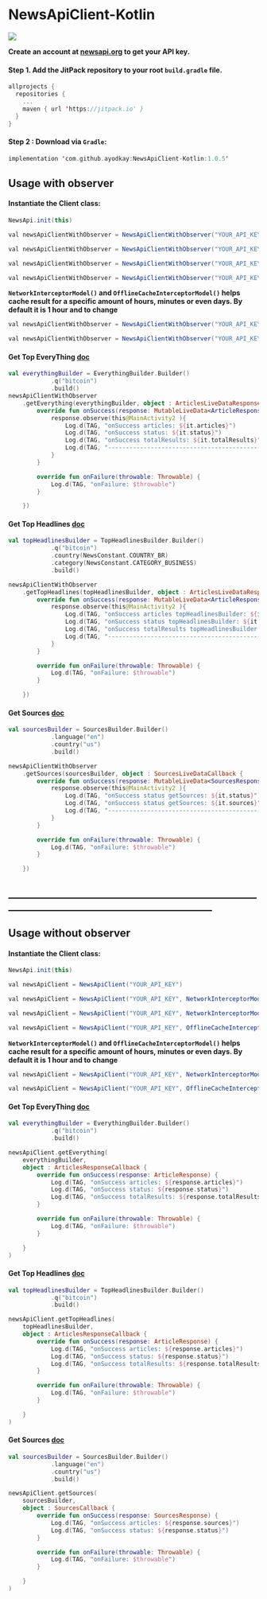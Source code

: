 # NewsApiClient-Kotlin

[![](https://jitpack.io/v/ayodkay/NewsApiClient-Kotlin.svg)](https://jitpack.io/#ayodkay/NewsApiClient-Kotlin)

**Create an account at [newsapi.org](https://newsapi.org/) to get your API key.**

#### Step 1. Add the JitPack repository to your root ```build.gradle``` file.

``` kotlin
allprojects {
  repositories {
    ...
    maven { url 'https://jitpack.io' }
  }
}
```

#### Step 2 : Download via ```Gradle```:

```kotlin
implementation 'com.github.ayodkay:NewsApiClient-Kotlin:1.0.5'
```


## Usage with observer

#### Instantiate the Client class:

``` java 
NewsApi.init(this)
```

``` java 
val newsApiClientWithObserver = NewsApiClientWithObserver("YOUR_API_KEY")
```

``` java 
val newsApiClientWithObserver = NewsApiClientWithObserver("YOUR_API_KEY", NetworkInterceptorModel(), OfflineCacheInterceptorModel())
```

``` java 
val newsApiClientWithObserver = NewsApiClientWithObserver("YOUR_API_KEY", NetworkInterceptorModel())
```

``` java 
val newsApiClientWithObserver = NewsApiClientWithObserver("YOUR_API_KEY", OfflineCacheInterceptorModel())
```

**```NetworkInterceptorModel()``` and ```OfflineCacheInterceptorModel()``` helps cache result for a specific amount of hours, minutes or even days. By default it is 1 hour and to change**

``` java 
val newsApiClientWithObserver = NewsApiClientWithObserver("YOUR_API_KEY", NetworkInterceptorModel(1,TimeUnit.MINUTES))
```

``` java 
val newsApiClientWithObserver = NewsApiClientWithObserver("YOUR_API_KEY", OfflineCacheInterceptorModel(1,TimeUnit.DAYS))
```

#### Get Top EveryThing [doc](https://newsapi.org/docs/endpoints/everything)
```kotlin
val everythingBuilder = EverythingBuilder.Builder()
            .q("bitcoin")
            .build()
newsApiClientWithObserver
    .getEverything(everythingBuilder, object : ArticlesLiveDataResponseCallback {
        override fun onSuccess(response: MutableLiveData<ArticleResponse>) {
            response.observe(this@MainActivity2 ){
                Log.d(TAG, "onSuccess articles: ${it.articles}")
                Log.d(TAG, "onSuccess status: ${it.status}")
                Log.d(TAG, "onSuccess totalResults: ${it.totalResults}")
                Log.d(TAG, "-------------------------------------------------")
            }
        }

        override fun onFailure(throwable: Throwable) {
            Log.d(TAG, "onFailure: $throwable")
        }

    })
```

#### Get Top Headlines [doc](https://newsapi.org/docs/endpoints/top-headlines)

```kotlin
val topHeadlinesBuilder = TopHeadlinesBuilder.Builder()
            .q("bitcoin")
            .country(NewsConstant.COUNTRY_BR)
            .category(NewsConstant.CATEGORY_BUSINESS)
            .build()

newsApiClientWithObserver
    .getTopHeadlines(topHeadlinesBuilder, object : ArticlesLiveDataResponseCallback {
        override fun onSuccess(response: MutableLiveData<ArticleResponse>) {
            response.observe(this@MainActivity2 ){
                Log.d(TAG, "onSuccess articles topHeadlinesBuilder: ${it.articles}")
                Log.d(TAG, "onSuccess status topHeadlinesBuilder: ${it.status}")
                Log.d(TAG, "onSuccess totalResults topHeadlinesBuilder: ${it.totalResults}")
                Log.d(TAG, "-------------------------------------------------")
            }
        }

        override fun onFailure(throwable: Throwable) {
            Log.d(TAG, "onFailure: $throwable")
        }

    })
```

#### Get Sources [doc](https://newsapi.org/docs/endpoints/sources)
```kotlin
val sourcesBuilder = SourcesBuilder.Builder()
            .language("en")
            .country("us")
            .build()

newsApiClientWithObserver
    .getSources(sourcesBuilder, object : SourcesLiveDataCallback {
        override fun onSuccess(response: MutableLiveData<SourcesResponse>) {
            response.observe(this@MainActivity2 ){
                Log.d(TAG, "onSuccess status getSources: ${it.status}")
                Log.d(TAG, "onSuccess status getSources: ${it.sources}")
                Log.d(TAG, "-------------------------------------------------")
            }
        }

        override fun onFailure(throwable: Throwable) {
            Log.d(TAG, "onFailure: $throwable")
        }

    })
```

## ___________________________________________________________________________________________
## Usage without observer

#### Instantiate the Client class:

``` java 
NewsApi.init(this)
```

``` java 
val newsApiClient = NewsApiClient("YOUR_API_KEY")
```

``` java 
val newsApiClient = NewsApiClient("YOUR_API_KEY", NetworkInterceptorModel(), OfflineCacheInterceptorModel())
```

``` java 
val newsApiClient = NewsApiClient("YOUR_API_KEY", NetworkInterceptorModel())
```

``` java 
val newsApiClient = NewsApiClient("YOUR_API_KEY", OfflineCacheInterceptorModel())
```

**```NetworkInterceptorModel()``` and ```OfflineCacheInterceptorModel()``` helps cache result for a specific amount of hours, minutes or even days. By default it is 1 hour and to change**

``` java 
val newsApiClient = NewsApiClient("YOUR_API_KEY", NetworkInterceptorModel(1,TimeUnit.MINUTES))
```

``` java 
val newsApiClient = NewsApiClient("YOUR_API_KEY", OfflineCacheInterceptorModel(1,TimeUnit.DAYS))
```

#### Get Top EveryThing [doc](https://newsapi.org/docs/endpoints/everything)
```kotlin
val everythingBuilder = EverythingBuilder.Builder()
            .q("bitcoin")
            .build()

newsApiClient.getEverything(
    everythingBuilder,
    object : ArticlesResponseCallback {
        override fun onSuccess(response: ArticleResponse) {
            Log.d(TAG, "onSuccess articles: ${response.articles}")
            Log.d(TAG, "onSuccess status: ${response.status}")
            Log.d(TAG, "onSuccess totalResults: ${response.totalResults}")
        }

        override fun onFailure(throwable: Throwable) {
            Log.d(TAG, "onFailure: $throwable")
        }

    }
)
```

#### Get Top Headlines [doc](https://newsapi.org/docs/endpoints/top-headlines)

```kotlin
val topHeadlinesBuilder = TopHeadlinesBuilder.Builder()
            .q("bitcoin")
            .build()

newsApiClient.getTopHeadlines(
    topHeadlinesBuilder,
    object : ArticlesResponseCallback {
        override fun onSuccess(response: ArticleResponse) {
            Log.d(TAG, "onSuccess articles: ${response.articles}")
            Log.d(TAG, "onSuccess status: ${response.status}")
            Log.d(TAG, "onSuccess totalResults: ${response.totalResults}")
        }

        override fun onFailure(throwable: Throwable) {
            Log.d(TAG, "onFailure: $throwable")
        }

    }
)
```

#### Get Sources [doc](https://newsapi.org/docs/endpoints/sources)
```kotlin
val sourcesBuilder = SourcesBuilder.Builder()
            .language("en")
            .country("us")
            .build()

newsApiClient.getSources(
    sourcesBuilder,
    object : SourcesCallback {
        override fun onSuccess(response: SourcesResponse) {
            Log.d(TAG, "onSuccess articles: ${response.sources}")
            Log.d(TAG, "onSuccess status: ${response.status}")
        }

        override fun onFailure(throwable: Throwable) {
            Log.d(TAG, "onFailure: $throwable")
        }

    }
)
```





